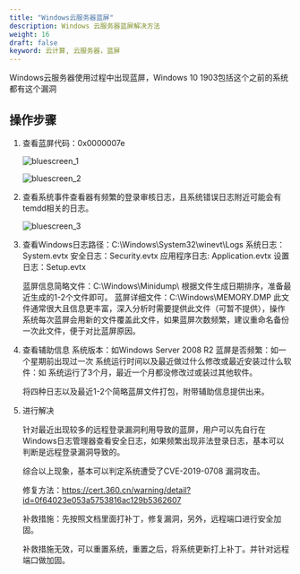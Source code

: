 ```yaml
---
title: "Windows云服务器蓝屏"
description: Windows 云服务器蓝屏解决方法
weight: 16
draft: false
keyword: 云计算, 云服务器，蓝屏
---
```


Windows云服务器使用过程中出现蓝屏，Windows 10 1903包括这个之前的系统都有这个漏洞

## 操作步骤

1. 查看蓝屏代码：0x0000007e

   ![bluescreen_1](/compute/vm/_images/bluescreen_1.png)

   ![bluescreen_2](/compute/vm/_images/bluescreen_2.png)

2. 查看系统事件查看器有频繁的登录审核日志，且系统错误日志附近可能会有temdd相关的日志。

   ![bluescreen_3](/compute/vm/_images/bluescreen_3.png)

3. 查看Windows日志路径：C:\Windows\System32\winevt\Logs
   系统日志：System.evtx
   安全日志：Security.evtx
   应用程序日志: Application.evtx
   设置日志：Setup.evtx

   蓝屏信息简略文件：C:\Windows\Minidump\ 根据文件生成日期排序，准备最近生成的1-2个文件即可。
   蓝屏详细文件：C:\Windows\MEMORY.DMP 此文件通常很大且信息更丰富，深入分析时需要提供此文件（可暂不提供），操作系统每次蓝屏会用新的文件覆盖此文件，如果蓝屏次数频繁，建议重命名备份一次此文件，便于对比蓝屏原因。

4. 查看辅助信息
   系统版本：如Windows Server 2008 R2
   蓝屏是否频繁：如一个星期前出现过一次
   系统运行时间以及最近做过什么修改或最近安装过什么软件：如 系统运行了3个月，最近一个月都没修改过或装过其他软件。

   将四种日志以及最近1-2个简略蓝屏文件打包，附带辅助信息提供出来。

5. 进行解决

   针对最近出现较多的远程登录漏洞利用导致的蓝屏，用户可以先自行在Windows日志管理器查看安全日志，如果频繁出现非法登录日志，基本可以判断是远程登录漏洞导致的。

   综合以上现象，基本可以判定系统遭受了CVE-2019-0708 漏洞攻击。

   修复方法：https://cert.360.cn/warning/detail?id=0f64023e053a5753816ac129b5362607

   补救措施：先按照文档里面打补丁，修复漏洞，另外，远程端口进行安全加固。

   补救措施无效，可以重置系统，重置之后，将系统更新打上补丁。并针对远程端口做加固。